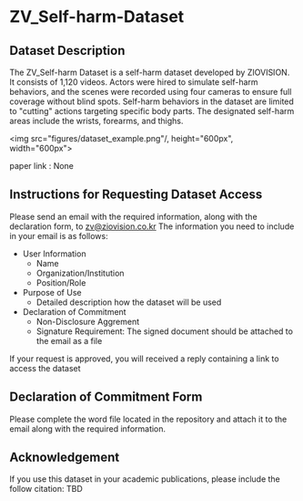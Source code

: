 # ZV_Self-harm-Dataset
## Dataset Description
The ZV_Self-harm Dataset is a self-harm dataset developed by ZIOVISION. It consists of 1,120 videos. Actors were hired to simulate self-harm behaviors, and the scenes were recorded using four cameras to ensure full coverage without blind spots.
Self-harm behaviors in the dataset are limited to "cutting" actions targeting specific body parts. The designated self-harm areas include the wrists, forearms, and thighs.

<img src="figures/dataset_example.png"/, height="600px", width="600px">

paper link : None
## Instructions for Requesting Dataset Access
Please send an email with the required information, along with the declaration form, to zv@ziovision.co.kr
The information you need to include in your email is as follows:
- User Information
  - Name
  - Organization/Institution
  - Position/Role
- Purpose of Use
  - Detailed description how the dataset will be used
- Declaration of Commitment
  - Non-Disclosure Aggrement
  - Signature Requirement: The signed document should be attached to the email as a file
 
If your request is approved, you will received a reply containing a link to access the dataset
## Declaration of Commitment Form
Please complete the word file located in the repository and attach it to the email along with the required information.
## Acknowledgement
If you use this dataset in your academic publications, please include the follow citation:
TBD
